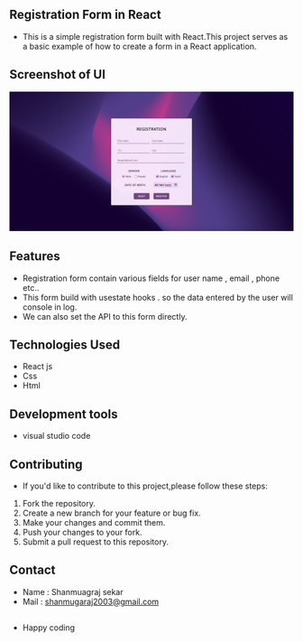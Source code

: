 ## Registration Form in React

- This is a simple registration form built with React.This project serves as a basic example of how to create a form in a React application.

## Screenshot of UI

<img src="./public/react-form-sc.png">

## Features

- Registration form contain various fields for user name , email , phone etc..
- This form build with usestate hooks . so the data entered by the user will console in log.
- We can also set the API to this form directly.

## Technologies Used

- React js
- Css
- Html

## Development tools

- visual studio code

## Contributing

- If you'd like to contribute to this project,please follow these steps:

1. Fork the repository.
2. Create a new branch for your feature or bug fix.
3. Make your changes and commit them.
4. Push your changes to your fork.
5. Submit a pull request to this repository.

## Contact

- Name : Shanmuagraj sekar
- Mail : shanmugaraj2003@gmail.com

##

- Happy coding
